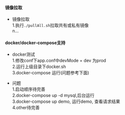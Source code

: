 #### 镜像拉取  

- 镜像拉取  
1.执行`./pullAll.sh`拉取共有或私有镜像  
n...  

#### docker/docker-compose支持  

- docker测试  
1.修改conf下app.conf中devMode = dev 为prod  
2.运行上级目录下docker.sh  
3.docker-compose 运行(问题参考下面)   

- 问题  
1.启动顺序待完善  
2.docker-compose up -d mysql,后台运行  
3.docker-compose up demo, 运行demo, 查看请求结果  
4.other待完善  